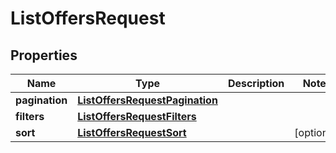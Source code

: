 # ListOffersRequest

## Properties
Name | Type | Description | Notes
------------ | ------------- | ------------- | -------------
**pagination** | [**ListOffersRequestPagination**](ListOffersRequestPagination.md) |  | 
**filters** | [**ListOffersRequestFilters**](ListOffersRequestFilters.md) |  | 
**sort** | [**ListOffersRequestSort**](ListOffersRequestSort.md) |  |  [optional]
